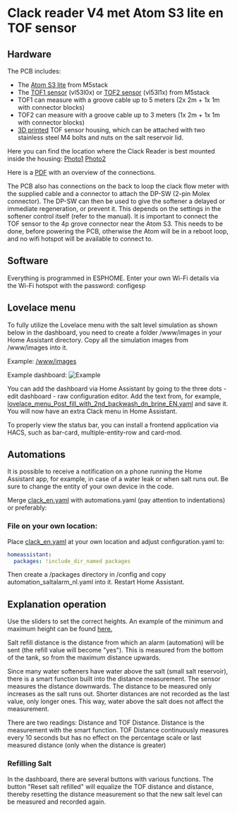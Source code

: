 
# Clack reader V4 met Atom S3 lite en TOF sensor

## Hardware
The PCB includes:
- The [Atom S3 lite](https://www.tinytronics.nl/shop/nl/development-boards/microcontroller-boards/met-wi-fi/m5stack-atom-s3-lite-esp32-s3-development-board) from M5stack
- The [TOF1 sensor](https://www.tinytronics.nl/shop/nl/platformen-en-systemen/m5stack/unit/m5stack-tof-unit)  (vl53l0x) or [TOF2 sensor](https://shop.m5stack.com/products/time-of-flight-distance-unit-vl53l1x) (vl53l1x) from M5stack
- TOF1 can measure with a groove cable up to 5 meters (2x 2m + 1x 1m with connector blocks)
- TOF2 can measure with a groove cable up to 3 meters (1x 2m + 1x 1m with connector blocks)
- [3D printed](../readme/clack_tof-holder.stl)  TOF sensor housing, which can be attached with two stainless steel M4 bolts and nuts on the salt reservoir lid.

Here you can find the location where the Clack Reader is best mounted inside the housing:
[Photo1](../readme/mount_position_image1.jpg) [Photo2](../readme/mount_position_image2.jpg)

Here is a [PDF](../readme/Clack_reader_v4_connections_on_clack_ws1.pdf) with an overview of the connections.

The PCB also has connections on the back to loop the clack flow meter with the supplied cable and a connector to attach the DP-SW (2-pin Molex connector).
The DP-SW can then be used to give the softener a delayed or immediate regeneration, or prevent it. This depends on the settings in the softener control itself (refer to the manual).
It is important to connect the TOF sensor to the 4p grove connector near the Atom S3. This needs to be done, before powering the PCB, otherwise the Atom will be in a reboot loop, and no wifi hotspot will be available to connect to.

## Software
Everything is programmed in ESPHOME.
Enter your own Wi-Fi details via the Wi-Fi hotspot with the password: configesp

## Lovelace menu
To fully utilize the Lovelace menu with the salt level simulation as shown below in the dashboard, you need to create a folder /www/images in your Home Assistant directory.
Copy all the simulation images from /www/images into it.

Example: [/www/images](../www/images)

Example dashboard: 
![Example](../readme/home_assistant_menu_clack_ws_eng.jpg)

You can add the dashboard via Home Assistant by going to the three dots - edit dashboard - raw configuration editor.
Add the text from, for example, [lovelace_menu_Post_fill_with_2nd_backwash_dn_brine_EN.yaml](../home_assistant/lovelace_menu_Post_fill_with_2nd_backwash_dn_brine_EN.yaml) and save it.
You will now have an extra Clack menu in Home Assistant.

To properly view the status bar, you can install a frontend application via HACS, such as bar-card, multiple-entity-row and card-mod.


## Automations
It is possible to receive a notification on a phone running the Home Assistant app, for example, in case of a water leak or when salt runs out.
Be sure to change the entity of your own device in the code.

Merge [clack_en.yaml](../homeassistant/clack_en.yaml) with automations.yaml (pay attention to indentations) or preferably:

### File on your own location:
Place [clack_en.yaml](../homeassistant/clack_en.yaml) at your own location and adjust configuration.yaml to:

```yml
homeassistant:
  packages: !include_dir_named packages
```

Then create a /packages directory in /config and copy automation_saltalarm_nl.yaml into it.
Restart Home Assistant.

## Explanation operation

Use the sliders to set the correct heights.
An example of the minimum and maximum height can be found [here.](../readme/min_max_EN.jpg)

Salt refill distance is the distance from which an alarm (automation) will be sent (the refill value will become "yes").
This is measured from the bottom of the tank, so from the maximum distance upwards.

Since many water softeners have water above the salt (small salt reservoir), there is a smart function built into the distance measurement.
The sensor measures the distance downwards. The distance to be measured only increases as the salt runs out.
Shorter distances are not recorded as the last value, only longer ones. This way, water above the salt does not affect the measurement.

There are two readings: Distance and TOF Distance.
Distance is the measurement with the smart function. TOF Distance continuously measures every 10 seconds but has no effect on the percentage scale or last measured distance (only when the distance is greater)


### Refilling Salt

In the dashboard, there are several buttons with various functions.
The button "Reset salt refilled" will equalize the TOF distance and distance, thereby resetting the distance measurement so that the new salt level can be measured and recorded again.

